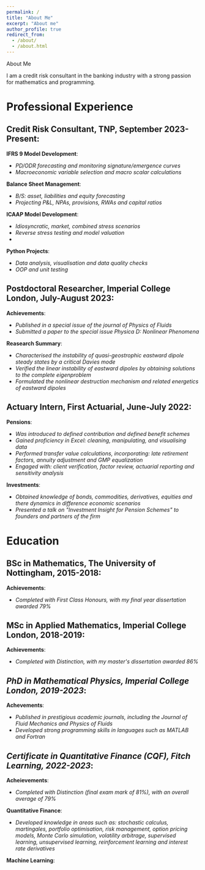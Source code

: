 ```yaml
---
permalink: /
title: "About Me"
excerpt: "About me"
author_profile: true
redirect_from: 
  - /about/
  - /about.html
---
```


About Me

I am a credit risk consultant in the banking industry with a strong passion for mathematics and programming.


# Professional Experience

## Credit Risk Consultant, TNP, September 2023-Present:

**IFRS 9 Model Development**:
* _PD/ODR forecasting and monitoring signature/emergence curves_
* _Macroeconomic variable selection and macro scalar calculations_
  
**Balance Sheet Management**:
* _B/S: asset, liabilities and equity forecasting_
* _Projecting P&L, NPAs, provisions, RWAs and capital ratios_
  
**ICAAP Model Development**:
* _Idiosyncratic, market, combined stress scenarios_
* _Reverse stress testing and model valuation_
* 
**Python Projects**:
* _Data analysis, visualisation and data quality checks_
* _OOP and unit testing_

## Postdoctoral Researcher, Imperial College London, July-August 2023:

**Achievements**:
* _Published in a special issue of the journal of Physics of Fluids_
* _Submitted a paper to the special issue Physica D: Nonlinear Phenomena_

**Reasearch Summary**:
* _Characterised the instability of quasi-geostrophic eastward dipole steady states by a critical Davies mode_
* _Verified the linear instability of eastward dipoles by obtaining solutions to the complete eigenproblem_
* _Formulated the nonlinear destruction mechanism and related energetics of eastward dipoles_

## Actuary Intern, First Actuarial, June-July 2022:

**Pensions**:
* _Was introduced to defined contribution and defined benefit schemes_
* _Gained proficiency in Excel: cleaning, manipulating, and visualising data_
* _Performed transfer value calculations, incorporating: late retirement factors, annuity adjustment and GMP equalization_
* _Engaged with: client verification, factor review, actuarial reporting and sensitivity analysis_

**Investments**:
* _Obtained knowledge of bonds, commodities, derivatives, equities and there dynamics in difference economic scenarios_
* _Presented a talk on "Investment Insight for Pension Schemes" to founders and partners of the firm_

# Education

## BSc in Mathematics, The University of Nottingham, 2015-2018:

**Achievements**: 
* _Completed with First Class Honours, with my final year dissertation awarded 79%_

## MSc in Applied Mathematics, Imperial College London, 2018-2019:

**Achievements**:
* _Completed with Distinction, with my master's dissertation awarded 86%_

## _PhD in Mathematical Physics, Imperial College London, 2019-2023_:

**Achevements**:
* _Published in prestigious academic journals, including the Journal of Fluid Mechanics and Physics of Fluids_
* _Developed strong programming skills in languages such as MATLAB and Fortran_

## _Certificate in Quantitative Finance (CQF), Fitch Learning, 2022-2023_:

**Acheievements**:
* _Completed with Distinction (final exam mark of 81%), with an overall average of 79%_

**Quantitative Finance**:
* _Developed knowledge in areas such as: stochastic calculus, martingales, portfolio optimisation, risk management, option pricing models, Monte Carlo simulation, volatility arbitrage, supervised learning, unsupervised learning, reinforcement learning and interest rate derivatives_

**Machine Learning**:
